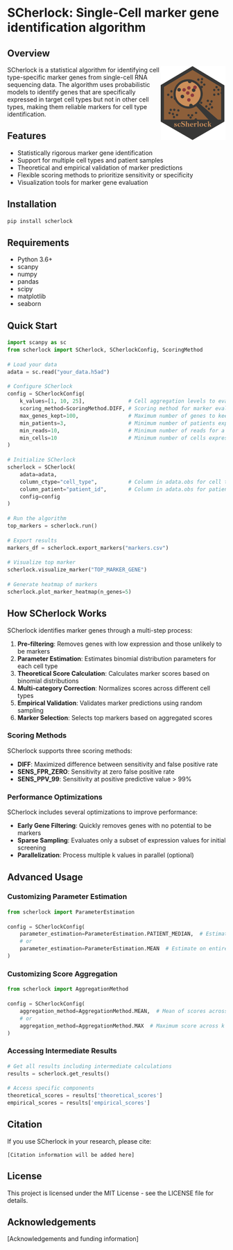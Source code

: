 # SCherlock: Single-Cell marker gene identification algorithm

## Overview
<img src="images/logo.png" align="right" width="150px" />
SCherlock is a statistical algorithm for identifying cell type-specific marker genes from single-cell RNA sequencing data. The algorithm uses probabilistic models to identify genes that are specifically expressed in target cell types but not in other cell types, making them reliable markers for cell type identification.

## Features

- Statistically rigorous marker gene identification
- Support for multiple cell types and patient samples
- Theoretical and empirical validation of marker predictions
- Flexible scoring methods to prioritize sensitivity or specificity
- Visualization tools for marker gene evaluation

## Installation

```bash
pip install scherlock
```

## Requirements

- Python 3.6+
- scanpy
- numpy
- pandas
- scipy
- matplotlib
- seaborn

## Quick Start

```python
import scanpy as sc
from scherlock import SCherlock, SCherlockConfig, ScoringMethod

# Load your data
adata = sc.read("your_data.h5ad")

# Configure SCherlock
config = SCherlockConfig(
    k_values=[1, 10, 25],              # Cell aggregation levels to evaluate
    scoring_method=ScoringMethod.DIFF, # Scoring method for marker evaluation
    max_genes_kept=100,                # Maximum number of genes to keep per cell type
    min_patients=3,                    # Minimum number of patients expressing the gene
    min_reads=10,                      # Minimum number of reads for a gene
    min_cells=10                       # Minimum number of cells expressing the gene
)

# Initialize SCherlock
scherlock = SCherlock(
    adata=adata,
    column_ctype="cell_type",          # Column in adata.obs for cell type annotations
    column_patient="patient_id",       # Column in adata.obs for patient IDs
    config=config
)

# Run the algorithm
top_markers = scherlock.run()

# Export results
markers_df = scherlock.export_markers("markers.csv")

# Visualize top marker
scherlock.visualize_marker("TOP_MARKER_GENE")

# Generate heatmap of markers
scherlock.plot_marker_heatmap(n_genes=5)
```

## How SCherlock Works

SCherlock identifies marker genes through a multi-step process:

1. **Pre-filtering**: Removes genes with low expression and those unlikely to be markers
2. **Parameter Estimation**: Estimates binomial distribution parameters for each cell type
3. **Theoretical Score Calculation**: Calculates marker scores based on binomial distributions
4. **Multi-category Correction**: Normalizes scores across different cell types
5. **Empirical Validation**: Validates marker predictions using random sampling
6. **Marker Selection**: Selects top markers based on aggregated scores

### Scoring Methods

SCherlock supports three scoring methods:

- **DIFF**: Maximized difference between sensitivity and false positive rate
- **SENS_FPR_ZERO**: Sensitivity at zero false positive rate
- **SENS_PPV_99**: Sensitivity at positive predictive value > 99%

### Performance Optimizations

SCherlock includes several optimizations to improve performance:

- **Early Gene Filtering**: Quickly removes genes with no potential to be markers
- **Sparse Sampling**: Evaluates only a subset of expression values for initial screening
- **Parallelization**: Process multiple k values in parallel (optional)

## Advanced Usage

### Customizing Parameter Estimation

```python
from scherlock import ParameterEstimation

config = SCherlockConfig(
    parameter_estimation=ParameterEstimation.PATIENT_MEDIAN,  # Estimate per patient
    # or
    parameter_estimation=ParameterEstimation.MEAN  # Estimate on entire dataset
)
```

### Customizing Score Aggregation

```python
from scherlock import AggregationMethod

config = SCherlockConfig(
    aggregation_method=AggregationMethod.MEAN,  # Mean of scores across k values
    # or
    aggregation_method=AggregationMethod.MAX  # Maximum score across k values
)
```

### Accessing Intermediate Results

```python
# Get all results including intermediate calculations
results = scherlock.get_results()

# Access specific components
theoretical_scores = results['theoretical_scores']
empirical_scores = results['empirical_scores']
```

## Citation

If you use SCherlock in your research, please cite:

```
[Citation information will be added here]
```

## License

This project is licensed under the MIT License - see the LICENSE file for details.

## Acknowledgements

[Acknowledgements and funding information]